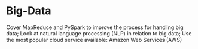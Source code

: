 # Big-Data
Cover MapReduce  and PySpark to improve the process for handling big data; Look at natural language processing (NLP) in relation to big data; Use the most popular cloud service available: Amazon Web Services (AWS) 
